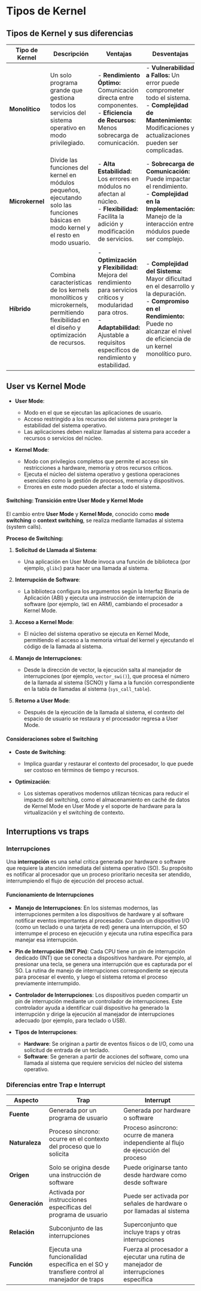 # Tipos de Kernel
## Tipos de Kernel y sus diferencias

| **Tipo de Kernel** | **Descripción** | **Ventajas** | **Desventajas** |
|--------------------|------------------|--------------|-----------------|
| **Monolítico**     | Un solo programa grande que gestiona todos los servicios del sistema operativo en modo privilegiado. | - **Rendimiento Óptimo:** Comunicación directa entre componentes.<br>- **Eficiencia de Recursos:** Menos sobrecarga de comunicación. | - **Vulnerabilidad a Fallos:** Un error puede comprometer todo el sistema.<br>- **Complejidad de Mantenimiento:** Modificaciones y actualizaciones pueden ser complicadas. |
| **Microkernel**    | Divide las funciones del kernel en módulos pequeños, ejecutando solo las funciones básicas en modo kernel y el resto en modo usuario. | - **Alta Estabilidad:** Los errores en módulos no afectan al núcleo.<br>- **Flexibilidad:** Facilita la adición y modificación de servicios. | - **Sobrecarga de Comunicación:** Puede impactar el rendimiento.<br>- **Complejidad en la Implementación:** Manejo de la interacción entre módulos puede ser complejo. |
| **Híbrido**        | Combina características de los kernels monolíticos y microkernels, permitiendo flexibilidad en el diseño y optimización de recursos. | - **Optimización y Flexibilidad:** Mejora del rendimiento para servicios críticos y modularidad para otros.<br>- **Adaptabilidad:** Ajustable a requisitos específicos de rendimiento y estabilidad. | - **Complejidad del Sistema:** Mayor dificultad en el desarrollo y la depuración.<br>- **Compromiso en el Rendimiento:** Puede no alcanzar el nivel de eficiencia de un kernel monolítico puro. |



## User vs Kernel Mode 
- **User Mode**: 
  - Modo en el que se ejecutan las aplicaciones de usuario.
  - Acceso restringido a los recursos del sistema para proteger la estabilidad del sistema operativo.
  - Las aplicaciones deben realizar llamadas al sistema para acceder a recursos o servicios del núcleo.

- **Kernel Mode**:
  - Modo con privilegios completos que permite el acceso sin restricciones a hardware, memoria y otros recursos críticos.
  - Ejecuta el núcleo del sistema operativo y gestiona operaciones esenciales como la gestión de procesos, memoria y dispositivos.
  - Errores en este modo pueden afectar a todo el sistema.

#### Switching: Transición entre User Mode y Kernel Mode

El cambio entre **User Mode** y **Kernel Mode**, conocido como **mode switching** o **context switching**, se realiza mediante llamadas al sistema (system calls).

**Proceso de Switching:**

1. **Solicitud de Llamada al Sistema**:
   - Una aplicación en User Mode invoca una función de biblioteca (por ejemplo, `glibc`) para hacer una llamada al sistema.

2. **Interrupción de Software**:
   - La biblioteca configura los argumentos según la Interfaz Binaria de Aplicación (ABI) y ejecuta una instrucción de interrupción de software (por ejemplo, `SWI` en ARM), cambiando el procesador a Kernel Mode.

3. **Acceso a Kernel Mode**:
   - El núcleo del sistema operativo se ejecuta en Kernel Mode, permitiendo el acceso a la memoria virtual del kernel y ejecutando el código de la llamada al sistema.

4. **Manejo de Interrupciones**:
   - Desde la dirección de vector, la ejecución salta al manejador de interrupciones (por ejemplo, `vector_swi()`), que procesa el número de la llamada al sistema (SCNO) y llama a la función correspondiente en la tabla de llamadas al sistema (`sys_call_table`).

5. **Retorno a User Mode**:
   - Después de la ejecución de la llamada al sistema, el contexto del espacio de usuario se restaura y el procesador regresa a User Mode.

#### Consideraciones sobre el Switching

- **Coste de Switching**:
  - Implica guardar y restaurar el contexto del procesador, lo que puede ser costoso en términos de tiempo y recursos.

- **Optimización**:
  - Los sistemas operativos modernos utilizan técnicas para reducir el impacto del switching, como el almacenamiento en caché de datos de Kernel Mode en User Mode y el soporte de hardware para la virtualización y el switching de contexto.

## Interruptions vs traps
### Interrupciones

Una **interrupción** es una señal crítica generada por hardware o software que requiere la atención inmediata del sistema operativo (SO). Su propósito es notificar al procesador que un proceso prioritario necesita ser atendido, interrumpiendo el flujo de ejecución del proceso actual.

#### Funcionamiento de Interrupciones

- **Manejo de Interrupciones**: En los sistemas modernos, las interrupciones permiten a los dispositivos de hardware y al software notificar eventos importantes al procesador. Cuando un dispositivo I/O (como un teclado o una tarjeta de red) genera una interrupción, el SO interrumpe el proceso en ejecución y ejecuta una rutina específica para manejar esa interrupción.
  
- **Pin de Interrupción (INT Pin)**: Cada CPU tiene un pin de interrupción dedicado (INT) que se conecta a dispositivos hardware. Por ejemplo, al presionar una tecla, se genera una interrupción que es capturada por el SO. La rutina de manejo de interrupciones correspondiente se ejecuta para procesar el evento, y luego el sistema retoma el proceso previamente interrumpido.

- **Controlador de Interrupciones**: Los dispositivos pueden compartir un pin de interrupción mediante un controlador de interrupciones. Este controlador ayuda a identificar cuál dispositivo ha generado la interrupción y dirige la ejecución al manejador de interrupciones adecuado (por ejemplo, para teclado o USB). 

- **Tipos de Interrupciones**:
  - **Hardware**: Se originan a partir de eventos físicos o de I/O, como una solicitud de entrada de un teclado.
  - **Software**: Se generan a partir de acciones del software, como una llamada al sistema que requiere servicios del núcleo del sistema operativo.

### Diferencias entre Trap e Interrupt

| **Aspecto**                  | **Trap**                                             | **Interrupt**                                      |
|------------------------------|------------------------------------------------------|----------------------------------------------------|
| **Fuente**                   | Generada por un programa de usuario                 | Generada por hardware o software                  |
| **Naturaleza**               | Proceso síncrono: ocurre en el contexto del proceso que lo solicita | Proceso asíncrono: ocurre de manera independiente al flujo de ejecución del proceso |
| **Origen**                   | Solo se origina desde una instrucción de software   | Puede originarse tanto desde hardware como desde software |
| **Generación**              | Activada por instrucciones específicas del programa de usuario | Puede ser activada por señales de hardware o por llamadas al sistema |
| **Relación**                | Subconjunto de las interrupciones                     | Superconjunto que incluye traps y otras interrupciones |
| **Función**                 | Ejecuta una funcionalidad específica en el SO y transfiere control al manejador de traps | Fuerza al procesador a ejecutar una rutina de manejador de interrupciones específica |
